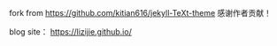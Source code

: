 fork from https://github.com/kitian616/jekyll-TeXt-theme
感谢作者贡献！

blog site：
https://lizijie.github.io/
